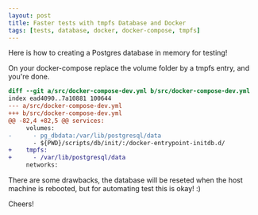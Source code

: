 ```yaml
---
layout: post
title: Faster tests with tmpfs Database and Docker
tags: [tests, database, docker, docker-compose, tmpfs]
---
```


Here is how to creating a Postgres database in memory
for testing!

On your docker-compose replace the volume folder by a tmpfs entry, and you're done.

```patch
diff --git a/src/docker-compose-dev.yml b/src/docker-compose-dev.yml
index ead4090..7a10881 100644
--- a/src/docker-compose-dev.yml
+++ b/src/docker-compose-dev.yml
@@ -82,4 +82,5 @@ services:
     volumes:
-      - pg_dbdata:/var/lib/postgresql/data
       - ${PWD}/scripts/db/init/:/docker-entrypoint-initdb.d/
+    tmpfs:
+      - /var/lib/postgresql/data
     networks:
```

There are some drawbacks, the database will be reseted when the host machine is
rebooted, but for automating test this is okay! :)

Cheers!
